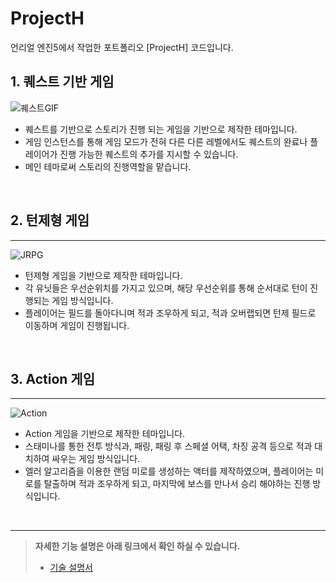 # ProjectH
언리얼 엔진5에서 작업한 포트폴리오 [ProjectH] 코드입니다.


## 1. 퀘스트 기반 게임
![퀘스트GIF](https://user-images.githubusercontent.com/69719507/236800713-4315a786-f3c7-47a9-877c-5032a13cdfa3.gif)

* 퀘스트를 기반으로 스토리가 진행 되는 게임을 기반으로 제작한 테마입니다.
* 게임 인스턴스를 통해 게임 모드가 전혀 다른 다른 레벨에서도 퀘스트의 완료나 플레이어가 진행 가능한 퀘스트의 추가를 지시할 수 있습니다.
* 메인 테마로써 스토리의 진행역할을 맡습니다.

<br>

## 2. 턴제형 게임
***
![JRPG](https://user-images.githubusercontent.com/69719507/236801528-cadb9bcc-a609-47b7-9eb7-0c49a5ddb2e1.gif)

* 턴제형 게임을 기반으로 제작한 테마입니다.
* 각 유닛들은 우선순위치를 가지고 있으며, 해당 우선순위를 통해 순서대로 턴이 진행되는 게임 방식입니다.
* 플레이어는 필드를 돌아다니며 적과 조우하게 되고, 적과 오버랩되면 턴제 필드로 이동하며 게임이 진행됩니다.

<br>

## 3. Action 게임
***
![Action](https://user-images.githubusercontent.com/69719507/236801758-0be33376-dbfe-47f6-976e-4579cf747d8c.gif)

* Action 게임을 기반으로 제작한 테마입니다.
* 스태미나를 통한 전투 방식과, 패링, 패링 후 스페셜 어택, 차징 공격 등으로 적과 대치하여 싸우는 게임 방식입니다.
* 엘러 알고리즘을 이용한 랜덤 미로를 생성하는 액터를 제작하였으며, 플레이어는 미로를 탈출하며 적과 조우하게 되고, 마지막에 보스를 만나서 승리 해야하는 진행 방식입니다.

<br>

***
> **자세한 기능 설명은 아래 링크에서 확인 하실 수 있습니다.**
> * [기술 설명서](https://tattered-serpent-b08.notion.site/ProjectH-cdda36ccf8bd40ccbf7ae02a26817306)
